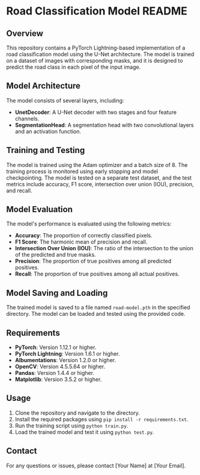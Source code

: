 # Road Classification Model README

## Overview
This repository contains a PyTorch Lightning-based implementation of a road classification model using the U-Net architecture. The model is trained on a dataset of images with corresponding masks, and it is designed to predict the road class in each pixel of the input image.

## Model Architecture
The model consists of several layers, including:
- **UnetDecoder**: A U-Net decoder with two stages and four feature channels.
- **SegmentationHead**: A segmentation head with two convolutional layers and an activation function.

## Training and Testing
The model is trained using the Adam optimizer and a batch size of 8. The training process is monitored using early stopping and model checkpointing. The model is tested on a separate test dataset, and the test metrics include accuracy, F1 score, intersection over union (IOU), precision, and recall.

## Model Evaluation
The model's performance is evaluated using the following metrics:
- **Accuracy**: The proportion of correctly classified pixels.
- **F1 Score**: The harmonic mean of precision and recall.
- **Intersection Over Union (IOU)**: The ratio of the intersection to the union of the predicted and true masks.
- **Precision**: The proportion of true positives among all predicted positives.
- **Recall**: The proportion of true positives among all actual positives.

## Model Saving and Loading
The trained model is saved to a file named `road-model.pth` in the specified directory. The model can be loaded and tested using the provided code.

## Requirements
- **PyTorch**: Version 1.12.1 or higher.
- **PyTorch Lightning**: Version 1.6.1 or higher.
- **Albumentations**: Version 1.2.0 or higher.
- **OpenCV**: Version 4.5.5.64 or higher.
- **Pandas**: Version 1.4.4 or higher.
- **Matplotlib**: Version 3.5.2 or higher.

## Usage
1. Clone the repository and navigate to the directory.
2. Install the required packages using `pip install -r requirements.txt`.
3. Run the training script using `python train.py`.
4. Load the trained model and test it using `python test.py`.

## Contact
For any questions or issues, please contact [Your Name] at [Your Email].
